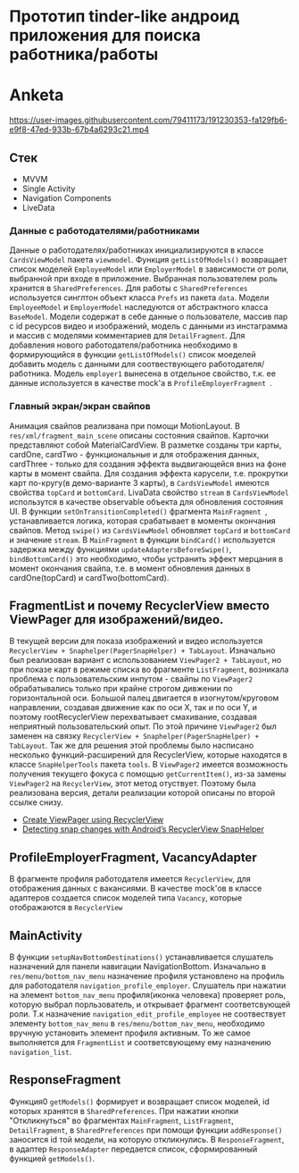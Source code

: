 # Прототип tinder-like андроид приложения для поиска работника/работы

# Anketa

https://user-images.githubusercontent.com/79411173/191230353-fa129fb6-e9f8-47ed-933b-67b4a6293c21.mp4

## Стек
- MVVM
- Single Activity
- Navigation Components
- LiveData


### Данные с работодателями/работниками
Данные о работодателях/работниках инициализируются в классе ```CardsViewModel``` пакета ```viewmodel```. 
Функция ```getListOfModels()``` возвращает список моделей ```EmployeeModel``` или ```EmployerModel``` в зависимости от роли, выбранной при входе в приложение.
Выбранная пользователем роль хранится в ```SharedPreferences```. Для работы с ```SharedPreferences``` используется синглтон объект класса ```Prefs``` из пакета ```data```. 
Модели ```EmployeeModel``` и ```EmployerModel``` наследуются от абстрактного класса ```BaseModel```. Модели содержат в себе данные о пользователе, массив пар с id ресурсов видео и изображений, модель с данными из инстаграмма и массив с моделями комментариев для ```DetailFragment```. Для добавления нового работодателя/работника необходимо в формирующийся в функции ```getListOfModels()``` список моеделей добавить модель с данными для соотвествующего работодателя/работника.
Модель ```employer1``` вынесена в отдельное свойство, т.к. ее данные используется в качестве mock'a в  ```ProfileEmployerFragment ```.

### Главный экран/экран свайпов
Анимация свайпов реализвана при помощи MotionLayout.
В ```res/xml/fragment_main_scene``` описаны состояния свайпов.
Карточки представляют собой MaterialCardView. В разметке созданы три карты, cardOne, cardTwo - функциональные и для отображения данных, cardThree - только для создания эффекта выдвигающейся вниз на фоне карты в момент свайпа.
Для создания эффекта карусели, т.е. прокрутки карт по-кругу(в демо-варианте 3 карты), в ```CardsViewModel``` имеются свойства ```topCard``` и ```bottomCard```. LivaData cвойство ```stream``` в ```CardsViewModel``` использутся в качестве observable объекта для обновления состояния UI. В функции  ```setOnTransitionCompleted()``` фрагмента  ```MainFragment ```, устанавливается логика, которая срабатывает в моменты окончания свайпов. Метод  ```swipe()``` из  ```CardsViewModel``` обновляет  ```topCard``` и  ```bottomCard``` и значение   ```stream```. В ```MainFragment``` в функции ```bindCard()``` используется задержка между функциями  ```updateAdaptersBeforeSwipe()```, ```bindBottomCard()``` это необходимо, чтобы устранить эффект мерцания в момент окончания свайпа, т.е. в момент обновления данных в cardOne(topCard) и cardTwo(bottomCard).

## FragmentList и почему RecyclerView вместо ViewPager для изображений/видео. 
В текущей версии для показа изображений и видео используется ```RecyclerView + Snaphelper(PagerSnapHelper) + TabLayout```.
Изначально был реализован вариант с использованием  ```ViewPager2 + TabLayout```, но при показе карт в режиме списка во фрагменте ```ListFragment```, возникала проблема с пользовательским инпутом - свайпы по ```ViewPager2``` обрабатывались только при крайне строгом дивжении по горизонтальной оси. Большой палец двигается в изогнутом/круговом направлении, создавая движение как по оси X, так и по оси Y, и поэтому rootRecyclerView перехватывает смахивание, создавая неприятный пользовательский опыт. По этой причине ```ViewPager2``` был заменен на связку ```RecyclerView + Snaphelper(PagerSnapHelper) + TabLayout```. Так же для решения этой проблемы было насписано несколько функций-расширений для RecyclerView, которые находятся в классе ```SnapHelperTools``` пакета ```tools```.
В ```ViewPager2``` имеется возможность получения текущего фокуса с помощью ```getCurrentItem()```, из-за замены ```ViewPager2``` на ```RecyclerView```, этот метод отуствует. Поэтому была реализована версия, детали реализации которой описаны по второй ссылке снизу. 

- [Create ViewPager using RecyclerView](https://www.linkedin.com/pulse/create-viewpager-using-recyclerview-android-ali-ahmed/)
- [Detecting snap changes with Android’s RecyclerView SnapHelper](https://medium.com/over-engineering/detecting-snap-changes-with-androids-recyclerview-snaphelper-9e9f5e95c424)

## ProfileEmployerFragment, VacancyAdapter
В фрагменте профиля работодателя имеется ```RecyclerView```, для отображения данных с вакансиями. В качестве mock'ов в классе адаптеров создается список моделей типа ```Vacancy```, которые отображаются в ```RecyclerView```

## MainActivity
В функции ```setupNavBottomDestinations()``` устанавливается слушатель назначений для панели навигации NavigationBottom.
Изначально в ```res/menu/bottom_nav_menu``` назначение профиля установлено на профиль для работодателя ```navigation_profile_employer```. Слушатель при нажатии на элемент ```bottom_nav_menu``` профиля(иконка человека) проверяет роль, которую выбрал порльзователь, и открывает фрагмент соответсвующей роли. Т.к назначение ```navigation_edit_profile_employee``` не соотвествует элементу ```bottom_nav_menu``` в ```res/menu/bottom_nav_menu```, необходимо вручную установить элемент профиля активным. То же самое выполняется для ```FragmentList``` и соответсвующему ему назначению ```navigation_list```.

## ResponseFragment 
Функция0 ```getModels()``` формирует и возвращает список моделей, id которых хранятся в ```SharedPreferences```.
При нажатии кнопки "Откликнуться" во фрагментах ```MainFragment```, ```ListFragment```, ```DetailFragment```, в ```SharedPreferences``` при помощи функции ```addResponse()``` заносится id той модели, на которую откликнулись. 
В ```ResponseFragment```, в адаптер ```ResponseAdapter``` передается список, сформированный функцией ```getModels()```.


